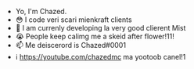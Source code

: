 - Yo, I'm Chazed.
- 😳 I code veri scari mienkraft clients
- 🌱 I am currenly developing la very good clierent Mist
- 😭 People keep calimg me a skeid after flower!11!
- 📫 Me deiscerord is Chazed#0001
- ℹ️ https://youtube.com/chazedmc ma yootoob canel!1

